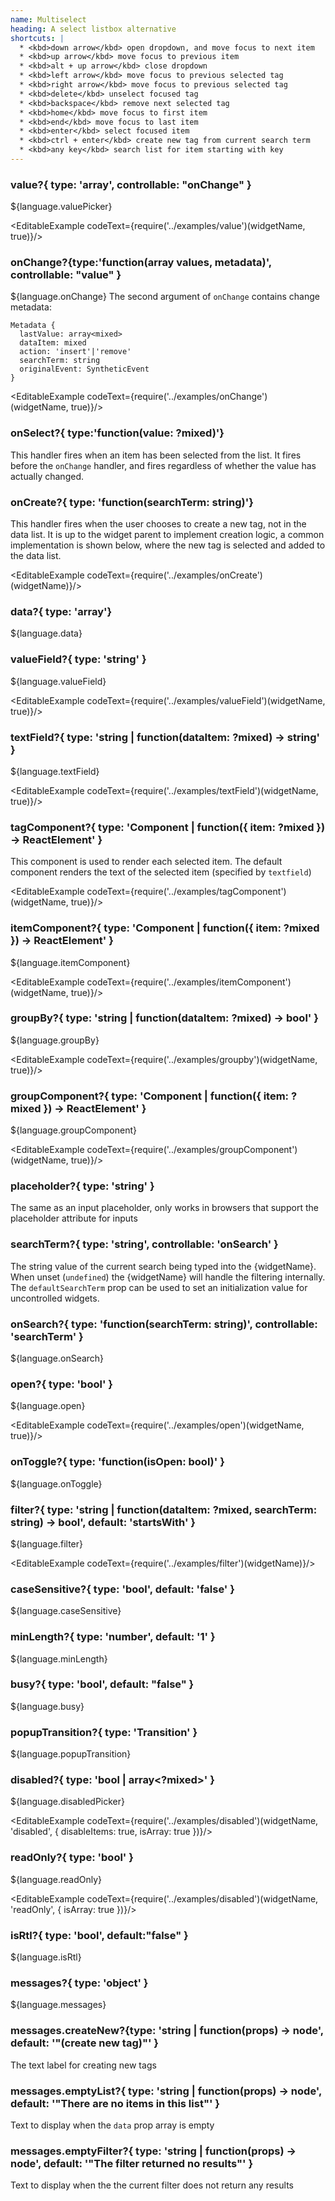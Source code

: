 ```yaml
---
name: Multiselect
heading: A select listbox alternative
shortcuts: |
  * <kbd>down arrow</kbd> open dropdown, and move focus to next item
  * <kbd>up arrow</kbd> move focus to previous item
  * <kbd>alt + up arrow</kbd> close dropdown
  * <kbd>left arrow</kbd> move focus to previous selected tag
  * <kbd>right arrow</kbd> move focus to previous selected tag
  * <kbd>delete</kbd> unselect focused tag
  * <kbd>backspace</kbd> remove next selected tag
  * <kbd>home</kbd> move focus to first item
  * <kbd>end</kbd> move focus to last item
  * <kbd>enter</kbd> select focused item
  * <kbd>ctrl + enter</kbd> create new tag from current search term
  * <kbd>any key</kbd> search list for item starting with key
---
```



### value?{ type: 'array<mixed>', controllable: "onChange" }

${language.valuePicker}

<EditableExample codeText={require('../examples/value')(widgetName, true)}/>

### onChange?{type:'function(array<mixed> values, metadata)', controllable: "value" }

${language.onChange} The second argument of `onChange` contains change metadata:

```
Metadata {
  lastValue: array<mixed>
  dataItem: mixed
  action: 'insert'|'remove'
  searchTerm: string
  originalEvent: SyntheticEvent
}
```

<EditableExample codeText={require('../examples/onChange')(widgetName, true)}/>

### onSelect?{ type:'function(value: ?mixed)'}

This handler fires when an item has been selected from the list. It fires before the `onChange` handler, and fires
regardless of whether the value has actually changed.

### onCreate?{ type: 'function(searchTerm: string)'}

This handler fires when the user chooses to create a new tag, not in the data list. It is up to the widget parent to implement creation logic,
a common implementation is shown below, where the new tag is selected and added to the data list.

<EditableExample codeText={require('../examples/onCreate')(widgetName)}/>

### data?{ type: 'array'}

${language.data}

### valueField?{ type: 'string' }

${language.valueField}

<EditableExample codeText={require('../examples/valueField')(widgetName, true)}/>

### textField?{ type: 'string | function(dataItem: ?mixed) -> string' }

${language.textField}

<EditableExample codeText={require('../examples/textField')(widgetName, true)}/>

### tagComponent?{ type: 'Component | function({ item: ?mixed }) -> ReactElement' }

This component is used to render each selected item. The default component
renders the text of the selected item (specified by `textfield`)

<EditableExample codeText={require('../examples/tagComponent')(widgetName, true)}/>

### itemComponent?{ type: 'Component | function({ item: ?mixed }) -> ReactElement' }

${language.itemComponent}

<EditableExample codeText={require('../examples/itemComponent')(widgetName, true)}/>

### groupBy?{ type: 'string | function(dataItem: ?mixed) -> bool' }

${language.groupBy}

<EditableExample codeText={require('../examples/groupby')(widgetName, true)}/>

### groupComponent?{ type: 'Component | function({ item: ?mixed }) -> ReactElement' }

${language.groupComponent}

<EditableExample codeText={require('../examples/groupComponent')(widgetName, true)}/>

### placeholder?{ type: 'string' }

The same as an input placeholder, only works in browsers that support the placeholder attribute for inputs

### searchTerm?{ type: 'string', controllable: 'onSearch' }

The string value of the current search being typed into the {widgetName}. When
unset (`undefined`) the {widgetName} will handle the filtering internally.
The `defaultSearchTerm` prop can be used to set an initialization value for uncontrolled widgets.


### onSearch?{ type: 'function(searchTerm: string)', controllable: 'searchTerm' }

${language.onSearch}

### open?{ type: 'bool' }

${language.open}

<EditableExample codeText={require('../examples/open')(widgetName, true)}/>

### onToggle?{ type: 'function(isOpen: bool)' }

${language.onToggle}

### filter?{ type: 'string | function(dataItem: ?mixed, searchTerm: string) -> bool', default: 'startsWith' }

${language.filter}

<EditableExample codeText={require('../examples/filter')(widgetName)}/>

### caseSensitive?{ type: 'bool', default: 'false' }

${language.caseSensitive}

### minLength?{ type: 'number', default: '1' }

${language.minLength}

### busy?{ type: 'bool', default: "false" }

${language.busy}

### popupTransition?{ type: 'Transition' }

${language.popupTransition}

### disabled?{ type: 'bool | array<?mixed>' }

${language.disabledPicker}

<EditableExample codeText={require('../examples/disabled')(widgetName, 'disabled', { disableItems: true, isArray: true })}/>

### readOnly?{ type: 'bool' }

${language.readOnly}

<EditableExample codeText={require('../examples/disabled')(widgetName, 'readOnly', { isArray: true })}/>

### isRtl?{ type: 'bool', default:"false" }

${language.isRtl}

### messages?{ type: 'object' }

${language.messages}

### messages.createNew?{type: 'string | function(props) -> node', default: '"(create new tag)"' }

The text label for creating new tags

### messages.emptyList?{ type: 'string | function(props) -> node', default: '"There are no items in this list"' }

Text to display when the `data` prop array is empty

### messages.emptyFilter?{ type: 'string | function(props) -> node', default: '"The filter returned no results"' }

Text to display when the the current filter does not return any results
